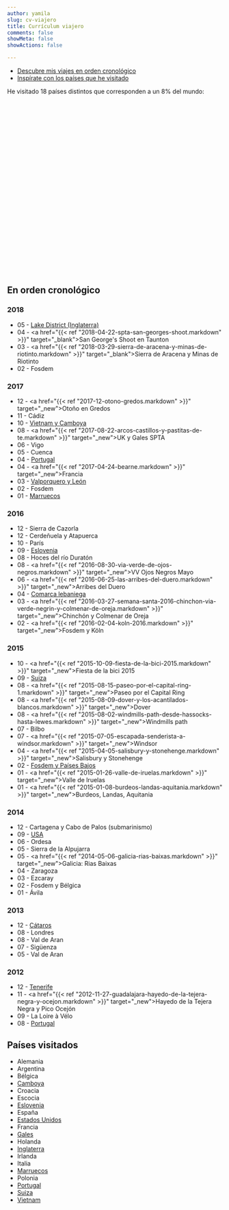 ```yaml
---
author: yamila
slug: cv-viajero
title: Currículum viajero
comments: false
showMeta: false
showActions: false

---
```


<link rel="stylesheet" href="//cdnjs.cloudflare.com/ajax/libs/jqueryui/1.12.1/jquery-ui.css" />
<link rel="stylesheet" href="//cdnjs.cloudflare.com/ajax/libs/leaflet/1.2.0/leaflet.css" />
<style>
@media screen and (max-width: 600px) {
  #map {
    visibility: hidden;
    clear: both;
    float: left;
    margin: 10px auto 5px 20px;
    width: 28%;
    display: none;
  }
}
</style>

* [Descubre mis viajes en orden cronológico](#en-orden-cronológico)
* [Inspírate con los países que he visitado](#países-visitados)

He visitado 18 países distintos que corresponden a un 8% del mundo:

<div id="map" style="height: 400px; width: 100%"></div>

## En orden cronológico
### 2018
<DIV class="cv-list">

* 05 - <a href="/trips/lake-district-2018" target="_blank">Lake District (Inglaterra)</a>
* 04 - <a href="{{< ref "2018-04-22-spta-san-georges-shoot.markdown" >}}" target="_blank">San George's Shoot en Taunton</a>
* 03 - <a href="{{< ref "2018-03-29-sierra-de-aracena-y-minas-de-riotinto.markdown" >}}" target="_blank">Sierra de Aracena y Minas de Riotinto</a>
* 02 - Fosdem

</DIV>

### 2017
<DIV class="cv-list">

* 12 - <a href="{{< ref "2017-12-otono-gredos.markdown" >}}" target="_new">Otoño en Gredos</a>
* 11 - Cádiz
* 10 - <a href="/trips/vietnam-2017" target="_new">Vietnam y Camboya</a>
* 08 - <a href="{{< ref "2017-08-22-arcos-castillos-y-pastitas-de-te.markdown" >}}" target="_new">UK y Gales SPTA</a>
* 06 - Vigo
* 05 - Cuenca
* 04 - <a href="/trips/portugal-2017" target="_new">Portugal</a>
* 04 - <a href="{{< ref "2017-04-24-bearne.markdown" >}}" target="_new">Francia</a>
* 03 - <a href="/trips/león-2017" target="_new">Valporquero y León</a>
* 02 - Fosdem
* 01 - <a href="/trips/marruecos-2017" target="_new">Marruecos</a>

</DIV>

### 2016
<DIV class="cv-list">

* 12 - Sierra de Cazorla
* 12 - Cerdeñuela y Atapuerca
* 10 - París
* 09 - <a href="/trips/eslovenia-2016" target="_new">Eslovenia</a>
* 08 - Hoces del río Duratón
* 08 - <a href="{{< ref "2016-08-30-via-verde-de-ojos-negros.markdown" >}}" target="_new">VV Ojos Negros Mayo</a>
* 06 - <a href="{{< ref "2016-06-25-las-arribes-del-duero.markdown" >}}" target="_new">Arribes del Duero</a>
* 04 - <a href="/trips/comarca-lebaniega-2016" target="_new">Comarca lebaniega</a>
* 03 - <a href="{{< ref "2016-03-27-semana-santa-2016-chinchon-via-verde-negrin-y-colmenar-de-oreja.markdown" >}}" target="_new">Chinchón y Colmenar de Oreja</a>
* 02 - <a href="{{< ref "2016-02-04-koln-2016.markdown" >}}" target="_new">Fosdem y Köln</a>

</DIV>

### 2015
<DIV class="cv-list">

* 10 - <a href="{{< ref "2015-10-09-fiesta-de-la-bici-2015.markdown" >}}" target="_new">Fiesta de la bici 2015</a>
* 09 - <a href="/trips/suiza-2015" target="_new">Suiza</a>
* 08 - <a href="{{< ref "2015-08-15-paseo-por-el-capital-ring-1.markdown" >}}" target="_new">Paseo por el Capital Ring</a>
* 08 - <a href="{{< ref "2015-08-09-dover-y-los-acantilados-blancos.markdown" >}}" target="_new">Dover</a>
* 08 - <a href="{{< ref "2015-08-02-windmills-path-desde-hassocks-hasta-lewes.markdown" >}}" target="_new">Windmills path</a>
* 07 - Bilbo
* 07 - <a href="{{< ref "2015-07-05-escapada-senderista-a-windsor.markdown" >}}" target="_new">Windsor</a>
* 04 - <a href="{{< ref "2015-04-05-salisbury-y-stonehenge.markdown" >}}" target="_new">Salisbury y Stonehenge</a>
* 02 - <a href="/trips/países-bajos-2015" target="_new">Fosdem y Países Bajos</a>
* 01 - <a href="{{< ref "2015-01-26-valle-de-iruelas.markdown" >}}" target="_new">Valle de Iruelas</a>
* 01 - <a href="{{< ref "2015-01-08-burdeos-landas-aquitania.markdown" >}}" target="_new">Burdeos, Landas, Aquitania</a>

</DIV>

### 2014
<DIV class="cv-list">

* 12 - Cartagena y Cabo de Palos (submarinismo)
* 09 - <a href="/trips/usa-2014" target="_new">USA</a>
* 06 - Ordesa
* 05 - Sierra de la Alpujarra
* 05 - <a href="{{< ref "2014-05-06-galicia-rias-baixas.markdown" >}}" target="_new">Galicia: Rias Baixas</a>
* 04 - Zaragoza
* 03 - Ezcaray
* 02 - Fosdem y Bélgica
* 01 - Ávila

</DIV>

### 2013
<DIV class="cv-list">

* 12 - <a href="/trips/ruta-de-los-cátaros-2013" target="_new">Cátaros</a>
* 08 - Londres
* 08 - Val de Aran
* 07 - Sigüenza
* 05 - Val de Aran

</DIV>

### 2012
<DIV class="cv-list">

* 12 - <a href="/trips/tenerife-2012" target="_new">Tenerife</a>
* 11 - <a href="{{< ref "2012-11-27-guadalajara-hayedo-de-la-tejera-negra-y-ocejon.markdown" >}}" target="_new">Hayedo de la Tejera Negra y Pico Ocejón</a>
* 09 - La Loire à Vélo
* 08 - <a href="/trips/portugal-2012" target="_new">Portugal</a>

</DIV>

## Países visitados
<DIV class="cv-list">


* Alemania
* Argentina
* Bélgica
* <a href="/tags/camboya" target="_new">Camboya</a>
* Croacia
* Escocia
* <a href="/tags/eslovenia" target="_new">Eslovenia</a>
* España
* <a href="/tags/usa" target="_new">Estados Unidos</a>
* Francia
* <a href="/tags/gales" target="_blank">Gales</a>
* Holanda
* <a href="/tags/inglaterra" target="_blank">Inglaterra</a>
* Irlanda
* Italia
* <a href="/tags/marruecos" target="_new">Marruecos</a>
* Polonia
* <a href="/tags/portugal" target="_new">Portugal</a>
* <a href="/tags/suiza" target="_new">Suiza</a>
* <a href="/tags/vietnam" target="_new">Vietnam</a>

</DIV>

<script src="//cdnjs.cloudflare.com/ajax/libs/jquery/3.2.1/jquery.min.js" ></script>
<script src="//cdnjs.cloudflare.com/ajax/libs/jqueryui/1.12.1/jquery-ui.js" ></script>
<script src="//cdnjs.cloudflare.com/ajax/libs/leaflet/1.2.0/leaflet.js" ></script>
<script src="/js/visited.js" type="text/javascript"></script>
<script>
function onEachFeature(feature, layer) {
    var popupContent = feature.properties.name;
    layer.bindPopup(popupContent);
}
var mymap = L.map('map').setView([20, 0], 2);
L.tileLayer('//api.tiles.mapbox.com/v4/{id}/{z}/{x}/{y}.png?access_token={accessToken}', {
    attribution: 'Map data &copy; <a href="http://openstreetmap.org">OpenStreetMap</a> contributors, <a href="http://creativecommons.org/licenses/by-sa/2.0/">CC-BY-SA</a>, Imagery © <a href="http://mapbox.com">Mapbox</a>',
    maxZoom: 18,
    id: 'mapbox.outdoors',
    accessToken: 'pk.eyJ1IjoieWFtaWxhIiwiYSI6IjUzNDE5ZDRkZjBiZjBiZDY0YTBhZjBmNmUyZGYzYTZiIn0.okLJEzGsBQ6IOgn1mhToIQ'
}).addTo(mymap);
L.geoJSON(features, {
    onEachFeature: onEachFeature
}).addTo(mymap);
</script>
